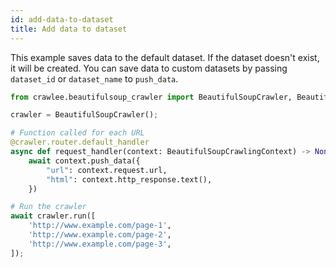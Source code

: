 ```yaml
---
id: add-data-to-dataset
title: Add data to dataset
---
```


This example saves data to the default dataset. If the dataset doesn't exist, it will be created. You can save data to custom datasets by passing `dataset_id` or `dataset_name` to `push_data`.

```python
from crawlee.beautifulsoup_crawler import BeautifulSoupCrawler, BeautifulSoupCrawlingContext

crawler = BeautifulSoupCrawler();

# Function called for each URL
@crawler.router.default_handler
async def request_handler(context: BeautifulSoupCrawlingContext) -> None:
    await context.push_data({
        "url": context.request.url,
        "html": context.http_response.text(),
    })

# Run the crawler
await crawler.run([
    'http://www.example.com/page-1',
    'http://www.example.com/page-2',
    'http://www.example.com/page-3',
]);
```
